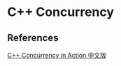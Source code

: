 # C++ Concurrency

## References

[C++ Concurrency in Action 中文版](https://legacy.gitbook.com/book/chenxiaowei/cpp_concurrency_in_action)